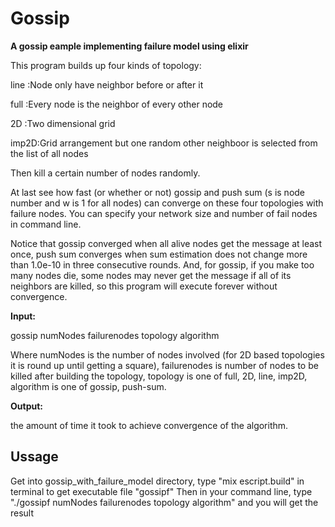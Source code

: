 # Gossip

**A gossip eample implementing failure model using elixir**

This program builds up four kinds of topology: 

line :Node only have neighbor before or after it

full :Every node is the neighbor of every other node

2D   :Two dimensional grid

imp2D:Grid arrangement but one random other neighboor is selected from the list of all nodes 

Then kill a certain number of nodes randomly.

At last see how fast (or whether or not) gossip and push sum (s is node number and w is 1 for all nodes) can converge on these four topologies with failure nodes. You can specify your network size and number of fail nodes in command line.

Notice that gossip converged when all alive nodes get the message at least once, push sum converges when sum estimation does not change more than 1.0e-10 in three consecutive rounds. And, for gossip, if you make too many nodes die, some nodes may never get the message if all of its neighbors are killed, so this program will execute forever without convergence.

**Input:**

gossip numNodes failurenodes topology algorithm

Where numNodes is the number of nodes involved (for 2D based topologies it is round up until getting a square), failurenodes is number of nodes to be killed after building the topology, topology is one of full, 2D, line, imp2D, algorithm is one of gossip, push-sum.

**Output:**

the amount of time it took to achieve convergence of the algorithm.

## Ussage
Get into gossip_with_failure_model directory, type "mix escript.build" in terminal to get executable file "gossipf"
Then in your command line, type "./gossipf numNodes failurenodes topology algorithm" and you will get the result


